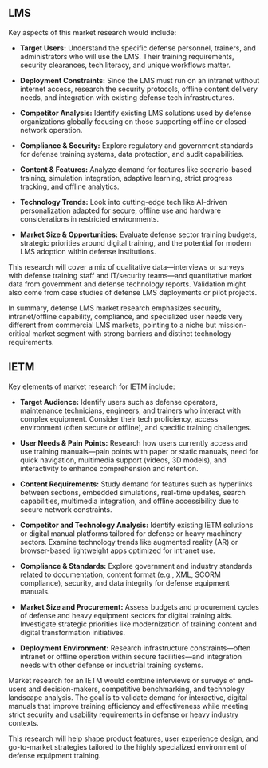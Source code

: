 
## LMS
Key aspects of this market research would include:

- **Target Users:** Understand the specific defense personnel, trainers, and administrators who will use the LMS. Their training requirements, security clearances, tech literacy, and unique workflows matter.  
- **Deployment Constraints:** Since the LMS must run on an intranet without internet access, research the security protocols, offline content delivery needs, and integration with existing defense tech infrastructures.

- **Competitor Analysis:** Identify existing LMS solutions used by defense organizations globally focusing on those supporting offline or closed-network operation.    
- **Compliance & Security:** Explore regulatory and government standards for defense training systems, data protection, and audit capabilities.

- **Content & Features:** Analyze demand for features like scenario-based training, simulation integration, adaptive learning, strict progress tracking, and offline analytics.

- **Technology Trends:** Look into cutting-edge tech like AI-driven personalization adapted for secure, offline use and hardware considerations in restricted environments.

- **Market Size & Opportunities:** Evaluate defense sector training budgets, strategic priorities around digital training, and the potential for modern LMS adoption within defense institutions.

This research will cover a mix of qualitative data—interviews or surveys with defense training staff and IT/security teams—and quantitative market data from government and defense technology reports. Validation might also come from case studies of defense LMS deployments or pilot projects.

In summary, defense LMS market research emphasizes security, intranet/offline capability, compliance, and specialized user needs very different from commercial LMS markets, pointing to a niche but mission-critical market segment with strong barriers and distinct technology requirements.

## IETM
Key elements of market research for IETM include:

- **Target Audience:** Identify users such as defense operators, maintenance technicians, engineers, and trainers who interact with complex equipment. Consider their tech proficiency, access environment (often secure or offline), and specific training challenges.
    
- **User Needs & Pain Points:** Research how users currently access and use training manuals—pain points with paper or static manuals, need for quick navigation, multimedia support (videos, 3D models), and interactivity to enhance comprehension and retention.
    
- **Content Requirements:** Study demand for features such as hyperlinks between sections, embedded simulations, real-time updates, search capabilities, multimedia integration, and offline accessibility due to secure network constraints.
    
- **Competitor and Technology Analysis:** Identify existing IETM solutions or digital manual platforms tailored for defense or heavy machinery sectors. Examine technology trends like augmented reality (AR) or browser-based lightweight apps optimized for intranet use.
    
- **Compliance & Standards:** Explore government and industry standards related to documentation, content format (e.g., XML, SCORM compliance), security, and data integrity for defense equipment manuals.
    
- **Market Size and Procurement:** Assess budgets and procurement cycles of defense and heavy equipment sectors for digital training aids. Investigate strategic priorities like modernization of training content and digital transformation initiatives.
    
- **Deployment Environment:** Research infrastructure constraints—often intranet or offline operation within secure facilities—and integration needs with other defense or industrial training systems.
    

Market research for an IETM would combine interviews or surveys of end-users and decision-makers, competitive benchmarking, and technology landscape analysis. The goal is to validate demand for interactive, digital manuals that improve training efficiency and effectiveness while meeting strict security and usability requirements in defense or heavy industry contexts.

This research will help shape product features, user experience design, and go-to-market strategies tailored to the highly specialized environment of defense equipment training.